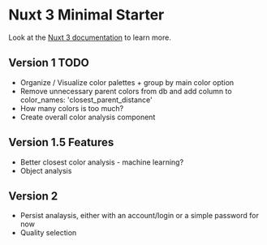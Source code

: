 # Nuxt 3 Minimal Starter

Look at the [Nuxt 3 documentation](https://nuxt.com/docs/getting-started/introduction) to learn more.

## Version 1 TODO
- Organize / Visualize color palettes + group by main color option
- Remove unnecessary parent colors from db and add column to color_names: 'closest_parent_distance'
- How many colors is too much?
- Create overall color analysis component


## Version 1.5 Features
- Better closest color analysis - machine learning?
- Object analysis

## Version 2
- Persist analaysis, either with an account/login or a simple password for now
- Quality selection